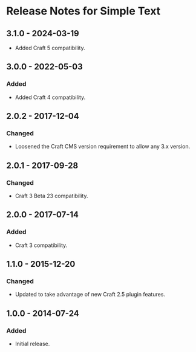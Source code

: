 # Release Notes for Simple Text

## 3.1.0 - 2024-03-19

- Added Craft 5 compatibility.

## 3.0.0 - 2022-05-03

### Added
- Added Craft 4 compatibility.

## 2.0.2 - 2017-12-04

### Changed
- Loosened the Craft CMS version requirement to allow any 3.x version.

## 2.0.1 - 2017-09-28

### Changed
- Craft 3 Beta 23 compatibility.

## 2.0.0 - 2017-07-14

### Added
- Craft 3 compatibility.

## 1.1.0 - 2015-12-20

### Changed
- Updated to take advantage of new Craft 2.5 plugin features.

## 1.0.0 - 2014-07-24

### Added
- Initial release.
